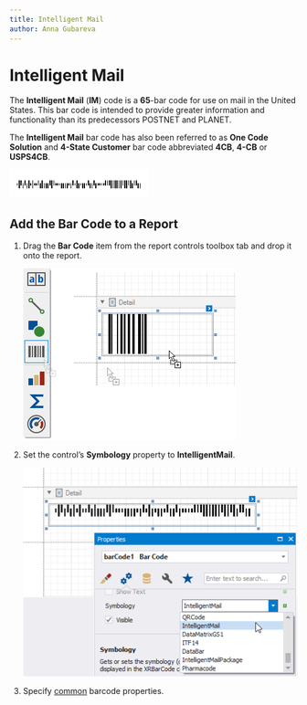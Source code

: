 ```yaml
---
title: Intelligent Mail
author: Anna Gubareva
---
```

# Intelligent Mail

The **Intelligent Mail** (**IM**) code is a **65**-bar code for use on mail in the United States. This bar code is intended to provide greater information and functionality than its predecessors POSTNET and PLANET.

The **Intelligent Mail** bar code has also been referred to as **One Code Solution** and **4-State Customer** bar code abbreviated **4CB**, **4-CB** or **USPS4CB**.

![](../../../../../images/eurd-win-bar-code-intelligent-mail.png)

## Add the Bar Code to a Report

1. Drag the **Bar Code** item from the report controls toolbox tab and drop it onto the report. 

    ![](../../../../../images/drag-and-drop-barcode.png)

2. Set the control’s **Symbology** property to **IntelligentMail**. 

    ![](../../../../../images/intelligent-mail-in-designer.png)

3. Specify [common](add-bar-codes-to-a-report.md) barcode properties.